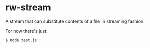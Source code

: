 # rw-stream

A stream that can substitute contents of a file in streaming fashion.

For now there's just:

```bash
$ node test.js
```
